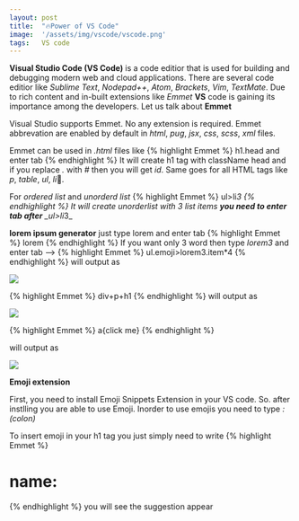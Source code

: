 ```yaml
---
layout: post
title:  "🔥Power of VS Code"
image:  '/assets/img/vscode/vscode.png'
tags:   VS code
---
```


**Visual Studio Code (VS Code)** is a code editior that is used for building and debugging modern web and cloud applications. 
There are several code editior like _Sublime Text_, _Nodepad++_, _Atom_, _Brackets_, _Vim_, _TextMate_. Due to rich content and in-built extensions like _Emmet_ **VS** code is gaining its importance among the developers. 
Let us talk about **Emmet** 

Visual Studio supports Emmet. No any extension is required. Emmet abbrevation are enabled by default in _html_, _pug_, _jsx_, _css_, _scss_, _xml_ files. 

Emmet can be used in _.html_ files like 
{% highlight Emmet %}
h1.head and enter tab
{% endhighlight %}
It will create h1 tag with className head and if you replace _._ with _#_ then you will get _id_. Same goes for all HTML tags like _p_, _table_, _ul_, _li_🤨.

For _ordered list_ and _unorderd list_ 
{% highlight Emmet %}
ul>li*3 
{% endhighlight %}
It will create unorderlist with _3_ list items **you need to enter tab after** _ul>li*3_

**lorem ipsum generator**
just type lorem and enter tab
{% highlight Emmet %}
lorem
{% endhighlight %}
If you want only 3 word then type _lorem3_ and enter tab -->
{% highlight Emmet %}
ul.emoji>lorem3.item*4
{% endhighlight %}
will output as

![]({{site.baseurl}}/assets/img/vscode/img.PNG)

{% highlight Emmet %}
div+p+h1
{% endhighlight %}
will output as

![]({{site.baseurl}}/assets/img/vscode/div.PNG)

{% highlight Emmet %}
a{click me}
{% endhighlight %}

will output as

![]({{site.baseurl}}/assets/img/vscode/click.PNG)

**Emoji extension**

First, you need to install Emoji Snippets Extension in your VS code. So. after instlling you are able to use Emoji. Inorder to use emojis you need to type _:(colon)_ 

To insert emoji in your h1 tag you just simply need to write
{% highlight Emmet %}
<h1>name:</h1>
{% endhighlight %}
you will see the suggestion appear 

